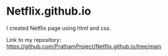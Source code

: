 # Netflix.github.io
I created Netflix page using html and css. 

Link to my repository:  https://github.com/PrathamProject/Netflix.github.io/tree/main

